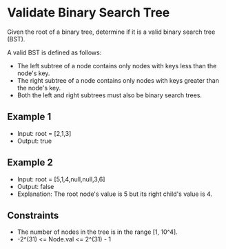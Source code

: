# Validate Binary Search Tree

Given the root of a binary tree, determine if it is a valid binary search tree (BST).

A valid BST is defined as follows:

- The left subtree of a node contains only nodes with keys less than the node's key.
- The right subtree of a node contains only nodes with keys greater than the node's key.
- Both the left and right subtrees must also be binary search trees.

## Example 1

- Input: root = [2,1,3]
- Output: true

## Example 2

- Input: root = [5,1,4,null,null,3,6]
- Output: false
- Explanation: The root node's value is 5 but its right child's value is 4.

## Constraints

- The number of nodes in the tree is in the range [1, 10^4].
- -2^(31) <= Node.val <= 2^(31) - 1
